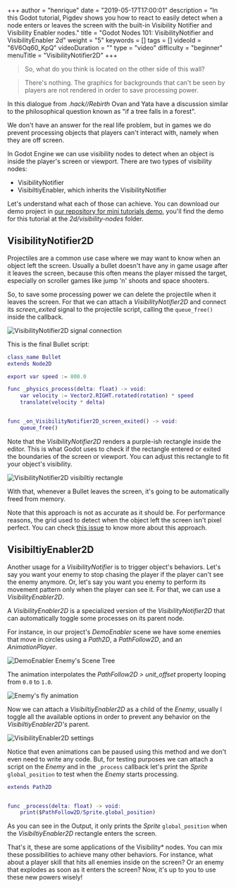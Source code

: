 +++
author = "henrique"
date = "2019-05-17T17:00:01"
description = "In this Godot tutorial, Pigdev shows you how to react to easily detect when a node enters or leaves the screen with the built-in Visibility Notifier and Visibility Enabler nodes."
title = "Godot Nodes 101: VisibilityNotifier and VisibilityEnabler 2d"
weight = "5"
keywords = []
tags = []
videoId = "6V6Oq60_KpQ"
videoDuration = ""
type = "video"
difficulty = "beginner"
menuTitle = "VisibilityNotifier2D"
+++

> So, what do you think is located on the other side of this wall?

> There's nothing. The graphics for backgrounds that can't be seen by players are not rendered in order to save processing power.

In this dialogue from _.hack//Rebirth_ Ovan and Yata have a discussion similar to the philosophical question known as "if a tree falls in a forest".

We don't have an answer for the real life problem, but in games we do prevent processing objects that players can't interact with, namely when they are off screen.

In Godot Engine we can use visibility nodes to detect when an object is inside the player's screen or viewport. There are two types of visibility nodes:

- VisibilityNotifier
- VisibiltiyEnabler, which inherits the VisibilityNotifier

Let's understand what each of those can achieve. You can download our demo project in [our repository for mini tutorials demo](https://github.com/GDQuest/godot-mini-tuts-demos), you'll find the demo for this tutorial at the _2d/visibility-nodes_ folder.

## VisibilityNotifier2D

Projectiles are a common use case where we may want to know when an object left the screen. Usually a bullet doesn't have any in game usage after it leaves the screen, because this often means the player missed the target, especially on scroller games like jump 'n' shoots and space shooters.

So, to save some processing power we can delete the projectile when it leaves the screen. For that we can attach a _VisibilityNotifier2D_ and connect its _screen_exited_ signal to the projectile script, calling the `queue_free()` inside the callback.

![VisibilityNotifier2D signal connection](01.visibility-notifier-signals.png)

This is the final Bullet script:

```gd
class_name Bullet
extends Node2D

export var speed := 800.0

func _physics_process(delta: float) -> void:
	var velocity := Vector2.RIGHT.rotated(rotation) * speed
	translate(velocity * delta)


func _on_VisibilityNotifier2D_screen_exited() -> void:
	queue_free()
```

Note that the _VisibilityNotifier2D_ renders a purple-ish rectangle inside the editor. This is what Godot uses to check if the rectangle entered or exited the boundaries of the screen or viewport. You can adjust this rectangle to fit your object's visibility.

![VisibilityNotifier2D visibiltiy rectangle](02.visibility-rectangle.png)

With that, whenever a Bullet leaves the screen, it's going to be automatically freed from memory.

Note that this approach is not as accurate as it should be. For performance reasons, the grid used to detect when the object left the screen isn't pixel perfect. You can check [this issue](https://github.com/godotengine/godot/issues/4803#issuecomment-225460236) to know more about this approach.

## VisibiltiyEnabler2D

Another usage for a _VisibilityNotifier_ is to trigger object's behaviors. Let's say you want your enemy to stop chasing the player if the player can't see the enemy anymore. Or, let's say you want you enemy to perform its movement pattern only when the player can see it. For that, we can use a _VisibilityEnabler2D_.

A _VisibilityEnabler2D_ is a specialized version of the _VisibilityNotifier2D_ that can automatically toggle some processes on its parent node.

For instance, in our project's _DemoEnabler_ scene we have some enemies that move in circles using a _Path2D_, a _PathFollow2D_, and an _AnimationPlayer_.

![DemoEnabler Enemy's Scene Tree](03.visibility-enabler-enemy.png)

The animation interpolates the _PathFollow2D > unit_offset_ property looping from `0.0` to `1.0`.

![Enemy's fly animation](04.enemy-animation.png)

Now we can attach a _VisibiltiyEnabler2D_ as a child of the _Enemy_, usually I toggle all the available options in order to prevent any behavior on the _VisibiltiyEnabler2D's_ parent.

![VisibilityEnabler2D settings](05.visibiltiy-enabler-settings.png)

Notice that even animations can be paused using this method and we don't even need to write any code. But, for testing purposes we can attach a script on the _Enemy_ and in the `_process` callback let's print the _Sprite_ `global_position` to test when the _Enemy_ starts processing.

```gd
extends Path2D


func _process(delta: float) -> void:
	print($PathFollow2D/Sprite.global_position)

```

As you can see in the Output, it only prints the _Sprite_ `global_position` when the _VisibiltiyEnabler2D_ rectangle enters the screen.

That's it, these are some applications of the Visibility* nodes. You can mix these possibilities to achieve many other behaviors. For instance, what about a player skill that hits all enemies inside on the screen? Or an enemy that explodes as soon as it enters the screen? Now, it's up to you to use these new powers wisely!
